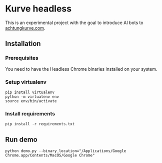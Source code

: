 # Kurve headless

This is an experimental project with the goal to introduce AI bots to [achtungkurve.com](https://achtungkurve.com).

## Installation

### Prerequisites

You need to have the Headless Chrome binaries installed on your system.

### Setup virtualenv

```
pip install virtualenv
python -m virtualenv env
source env/bin/activate
```

### Install requirements

```
pip install -r requirements.txt
```

## Run demo

```
python demo.py --binary_location="/Applications/Google Chrome.app/Contents/MacOS/Google Chrome"
```
